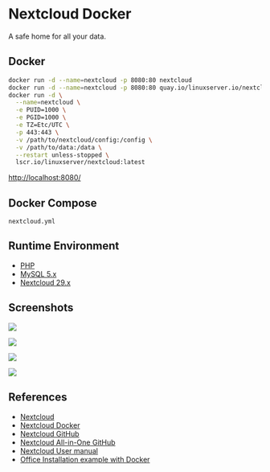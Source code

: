 # Nextcloud Docker

A safe home for all your data.

## Docker
```sh
docker run -d --name=nextcloud -p 8080:80 nextcloud
docker run -d --name=nextcloud -p 8080:80 quay.io/linuxserver.io/nextcloud
docker run -d \
  --name=nextcloud \
  -e PUID=1000 \
  -e PGID=1000 \
  -e TZ=Etc/UTC \
  -p 443:443 \
  -v /path/to/nextcloud/config:/config \
  -v /path/to/data:/data \
  --restart unless-stopped \
  lscr.io/linuxserver/nextcloud:latest
```
[http://localhost:8080/](http://localhost:8080/)

## Docker Compose
`nextcloud.yml`

## Runtime Environment
- [PHP](https://www.php.net/downloads)
- [MySQL 5.x](http://www.mysql.com/)
- [Nextcloud 29.x](https://nextcloud.com/install/#instructions-server)

## Screenshots
![](https://docs.nextcloud.com/server/latest/user_manual/_images/users-files.png)

![](https://docs.nextcloud.com/server/latest/user_manual/_images/video_player_2.png)

![](https://docs.nextcloud.com/server/latest/admin_manual/_images/office.png)

![](https://docs.nextcloud.com/server/latest/user_manual/_images/talk-grid-view.png)

## References
- [Nextcloud](https://nextcloud.com/)
- [Nextcloud Docker](https://hub.docker.com/_/nextcloud)
- [Nextcloud GitHub](https://github.com/nextcloud)
- [Nextcloud All-in-One GitHub](https://github.com/nextcloud/all-in-one)
- [Nextcloud User manual](https://docs.nextcloud.com/server/latest/user_manual/zh_CN/contents.html)
- [Office Installation example with Docker](https://docs.nextcloud.com/server/latest/admin_manual/office/example-docker.html)